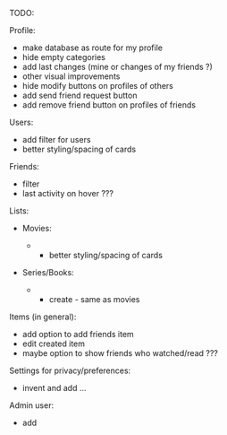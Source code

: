 TODO:

Profile:
- make database as route for my profile
- hide empty categories
- add last changes (mine or changes of my friends ?)
- other visual improvements
- hide modify buttons on profiles of others
- add send friend request button
- add remove friend button on profiles of friends


Users:
- add filter for users
- better styling/spacing of cards

Friends:
- filter 
- last activity on hover ???

Lists:
- Movies:
    - - better styling/spacing of cards

- Series/Books:
    - - create - same as movies

Items (in general):
- add option to add friends item
- edit created item
- maybe option to show friends who watched/read ???

Settings for privacy/preferences:
- invent and add ...

Admin user:
- add

